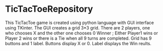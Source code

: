 # TicTacToeRepository

This TicTacToe game is created using python language with GUI interface using TKinter. The GUI creates a grid 3*3 grid. There are 2 players, one who chooses X and the other one chooses 0
Winner ; Either Player1 wins or Player 2 wins or there is a Tie when all 9 turns are completed.
Grid has 9 buttons and 1 label. Buttons display X or 0. Label displays the Win reults.
